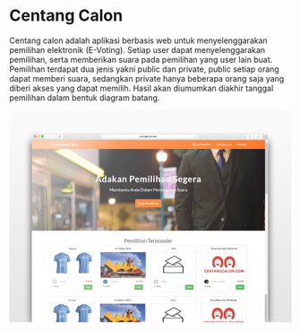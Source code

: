 # Centang Calon

Centang calon adalah aplikasi berbasis web untuk menyelenggarakan pemilihan elektronik (E-Voting). Setiap user dapat menyelenggarakan pemilihan, serta memberikan suara pada pemilihan yang user lain buat. Pemilihan terdapat dua jenis yakni public dan private, public setiap orang dapat memberi suara, sedangkan private hanya beberapa orang saja yang diberi akses yang dapat memilih. Hasil akan diumumkan diakhir tanggal pemilihan dalam bentuk diagram batang.

![Screenshot](https://raw.githubusercontent.com/rickovir/CentangCalon/484121178f5462556bfa353673866991aa5620c8/uploads/14055146_329285404128517_8351115556650876295_n.jpg)
